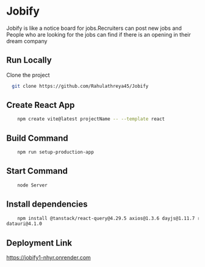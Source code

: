 
# Jobify

Jobify is like a notice board for jobs.Recruiters can post new jobs and People who are looking for the jobs can find if there is an opening in their dream company
 


## Run Locally

Clone the project

```bash
  git clone https://github.com/Rahulathreya45/Jobify
```




## Create React App



```bash
    npm create vite@latest projectName -- --template react
```
## Build Command 
```bash
    npm run setup-production-app
```
## Start Command 
```bash
    node Server
```
## Install dependencies 
```bash
    npm install @tanstack/react-query@4.29.5 axios@1.3.6 dayjs@1.11.7 react-icons@4.8.0 react-router-dom@6.10.0 react-toastify@9.1.2 recharts@2.5.0 styled-components@5.3.10 bcryptjs@2.4.3 concurrently@8.0.1 cookie-parser@1.4.6 dayjs@1.11.7 dotenv@16.0.3 express@4.18.2 express-async-errors@3.1.1 express-validator@7.0.1 http-status-codes@2.2.0 jsonwebtoken@9.0.0 mongoose@7.0.5 morgan@1.10.0 multer@1.4.5-lts.1 nanoid@4.0.2 nodemon@2.0.22 cloudinary@1.37.3 dayjs@1.11.9
datauri@4.1.0
```
## Deployment Link
https://jobify1-nhyr.onrender.com





